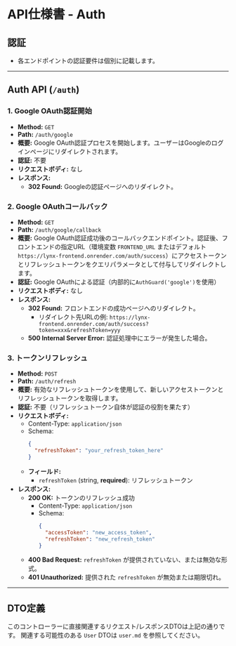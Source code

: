 # API仕様書 - Auth

## 認証

- 各エンドポイントの認証要件は個別に記載します。

---

## Auth API (`/auth`)

### 1. Google OAuth認証開始

- **Method:** `GET`
- **Path:** `/auth/google`
- **概要:** Google OAuth認証プロセスを開始します。ユーザーはGoogleのログインページにリダイレクトされます。
- **認証:** 不要
- **リクエストボディ:** なし
- **レスポンス:**
    - **302 Found:** Googleの認証ページへのリダイレクト。

### 2. Google OAuthコールバック

- **Method:** `GET`
- **Path:** `/auth/google/callback`
- **概要:** Google OAuth認証成功後のコールバックエンドポイント。認証後、フロントエンドの指定URL（環境変数 `FRONTEND_URL` またはデフォルト `https://lynx-frontend.onrender.com/auth/success`）にアクセストークンとリフレッシュトークンをクエリパラメータとして付与してリダイレクトします。
- **認証:** Google OAuthによる認証（内部的に`AuthGuard('google')`を使用）
- **リクエストボディ:** なし
- **レスポンス:**
    - **302 Found:** フロントエンドの成功ページへのリダイレクト。
        - リダイレクト先URLの例: `https://lynx-frontend.onrender.com/auth/success?token=xxx&refreshToken=yyy`
    - **500 Internal Server Error:** 認証処理中にエラーが発生した場合。

### 3. トークンリフレッシュ

- **Method:** `POST`
- **Path:** `/auth/refresh`
- **概要:** 有効なリフレッシュトークンを使用して、新しいアクセストークンとリフレッシュトークンを取得します。
- **認証:** 不要（リフレッシュトークン自体が認証の役割を果たす）
- **リクエストボディ:**
    - Content-Type: `application/json`
    - Schema:
      ```json
      {
        "refreshToken": "your_refresh_token_here"
      }
      ```
    - **フィールド:**
        - `refreshToken` (string, **required**): リフレッシュトークン
- **レスポンス:**
    - **200 OK:** トークンのリフレッシュ成功
        - Content-Type: `application/json`
        - Schema:
          ```json
          {
            "accessToken": "new_access_token",
            "refreshToken": "new_refresh_token"
          }
          ```
    - **400 Bad Request:** `refreshToken` が提供されていない、または無効な形式。
    - **401 Unauthorized:** 提供された `refreshToken` が無効または期限切れ。

---

## DTO定義

このコントローラーに直接関連するリクエスト/レスポンスDTOは上記の通りです。
関連する可能性のある `User` DTOは `user.md` を参照してください。
